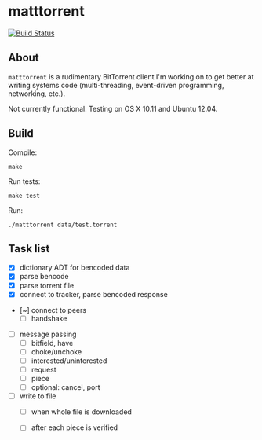 # matttorrent

[![Build
Status](https://travis-ci.org/westrik/matttorrent.svg?branch=master)](https://travis-ci.org/westrik/matttorrent)

## About

`matttorrent` is a rudimentary BitTorrent client I'm working on to get better at 
writing systems code (multi-threading, event-driven programming, networking,
etc.).

Not currently functional.
Testing on OS X 10.11 and Ubuntu 12.04.


## Build

Compile:
````
make
````

Run tests:
````
make test
````

Run:
````
./matttorrent data/test.torrent
````


## Task list

- [x] dictionary ADT for bencoded data
- [x] parse bencode
- [x] parse torrent file
- [x] connect to tracker, parse bencoded response
- [~] connect to peers
  - [ ] handshake 
- [ ] message passing
  - [ ] bitfield, have
  - [ ] choke/unchoke
  - [ ] interested/uninterested
  - [ ] request
  - [ ] piece
  - [ ] optional: cancel, port
- [ ] write to file
  - [ ] when whole file is downloaded
  - [ ] after each piece is verified


